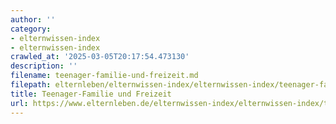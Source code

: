 ```yaml
---
author: ''
category:
- elternwissen-index
- elternwissen-index
crawled_at: '2025-03-05T20:17:54.473130'
description: ''
filename: teenager-familie-und-freizeit.md
filepath: elternleben/elternwissen-index/elternwissen-index/teenager-familie-und-freizeit.md
title: Teenager-Familie und Freizeit
url: https://www.elternleben.de/elternwissen-index/elternwissen-index/teenager-familie-und-freizeit/
---
```




